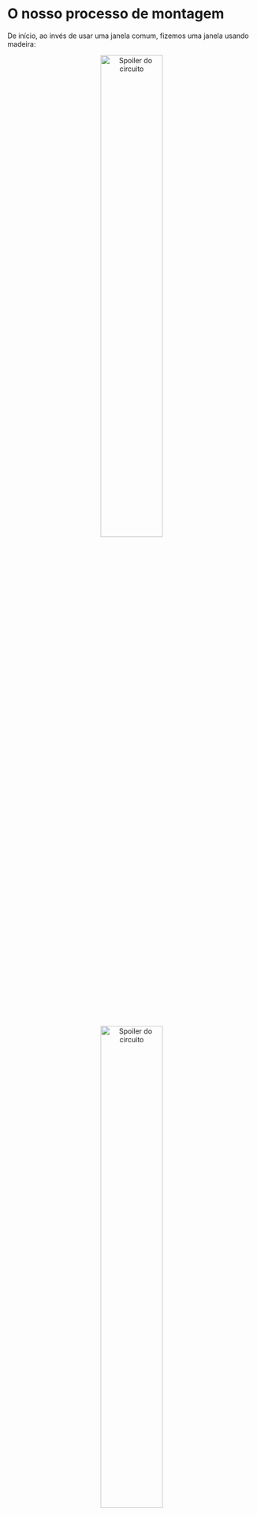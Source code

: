 # O nosso processo de montagem

De início, ao invés de usar uma janela comum, fizemos uma janela usando madeira:

<p align="center" width="100%">
  <img src="imagens/Madeira_Cortada.jpeg" height="50%" width="50%" alt="Spoiler do circuito" horizontal-align="center">
</p>

<p align="center" width="100%">
  <img src="imagens/Exemplo_de_como_ficaria_janela.jpeg" height="50%" width="50%" alt="Spoiler do circuito" horizontal-align="center">
</p>

<p align="center" width="100%">
  <img src="imagens/Montagem_completa_da_janela.jpg" height="50%" width="50%" alt="Spoiler do circuito" horizontal-align="center">
</p>


Desmontamos a leitora de CD (clique na imagem abaixo para ver o video no youtube mostrando a leitora desmontada):

[![Leitora de CD](http://img.youtube.com/vi/qOR3gVlzI5w/0.jpg)](http://www.youtube.com/watch?v=qOR3gVlzI5w)

Colocamos o fim de curso na leitora:

<p align="center" width="100%">
  <img src="imagens/fim_de_curso_leitora.jpg" height="50%" width="50%" alt="Leitora com fim de Curso" horizontal-align="center">
</p>

E conectamos fios na leitora para conectá-la ao circuito:

<p align="center" width="100%">
  <img src="imagens/08_02_Fios_na_leitora.jpg" height="50%" width="50%" alt="Spoiler do circuito" horizontal-align="center">
</p>

Para o circuito ter alimentação adaptamos um carregador de celular:

<p align="center" width="100%">
  <img src="imagens/08_02_Alimentação_5V.jpg" height="50%" width="50%" alt="Spoiler do circuito" horizontal-align="center">
</p>


Então, montamos o projeto de acordo com o esquemático:

<p align="center" width="100%">
  <img src="imagens/esquematico.jpg" height="50%" width="50%" alt="Spoiler do circuito" horizontal-align="center">
</p>


E o circuito montado na protoboard ficou:

<p align="center" width="100%">
  <img src="imagens/08_02_Inicio_montagem_protoboard.jpg" height="50%" width="50%" alt="Spoiler do circuito" horizontal-align="center">
</p>

<p align="center" width="100%">
  <img src="imagens/08_02_Inicio_montagem.jpg" height="50%" width="50%" alt="Spoiler do circuito" horizontal-align="center">
</p>


Encaixamos os fins de curso e o parafuso na leitora de CD: 

<p align="center" width="100%">
  <img src="imagens/20_02_Encaixe_dos_fim_de_curso_e_parafuso.jpg" height="50%" width="50%" alt="Spoiler do circuito" horizontal-align="center">
</p>


Porém, no meio da montagem faltaram jumpers e o circuito ficou assim:

<p align="center" width="100%">
  <img src="imagens/20_02_Zoom_(JUMPERS_ACABARAM).jpg" height="50%" width="50%" alt="Spoiler do circuito" horizontal-align="center">
</p>

<p align="center" width="100%">
  <img src="imagens/20_02_Protoboard_(JUMPERS_ACABARAM).jpg" height="50%" width="50%" alt="Spoiler do circuito" horizontal-align="center">
</p>


Aí, depois que conseguimos mais jumpers foi finalizada a montagem do circuito na protoboard:

<p align="center" width="100%">
  <img src="imagens/23_02_Montagem_98.jpg" height="50%" width="50%" alt="Spoiler do circuito" horizontal-align="center">
</p>


Por enquanto o projeto está assim, é possível ver o nosso primeiro teste clicando na imagem abaixo:

[![Primeiro teste do circuito](http://img.youtube.com/vi/uPhd9lKzm1s/0.jpg)](http://www.youtube.com/watch?v=uPhd9lKzm1s)

Como é possível ver no vídeo, não conseguimos fazer tudo funcionar do jeito que deveria, então tivemos que fazer algo para tentar resolver o problema. Primeiramente checamos o funcionamento dos componentes e das partes do código para entender o que não estava funcionando.

<p align="center" width="100%">
  <img src="imagens/testando_os_componentes.jpg" height="50%" width="50%" alt="Testando os componentes" horizontal-align="center">
</p>

Tentamos trocar os dois relés por uma alternativa mais simples usando apenas um relé do arduíno.

<p align="center" width="100%">
  <img src="imagens/mudando_o_rele.jpg" height="50%" width="50%" alt="Relé novo" horizontal-align="center">
</p>

Porém, isso não deu certo então resolvemos mudar o projeto para, ao invés de fechar a janela automaticamente, o projeto avisar quando detectasse chuva com um buzzer, e para abrir e fechar a leitora de CD foi contruído um switch. Para isso, seguimos o esquemático:

<p align="center" width="100%">
  <img src="imagens/esquematic.jpeg" height="50%" width="50%" alt="Chave inversora de corrente" horizontal-align="center">
</p>

Então o circuito ficou assim:

<p align="center" width="100%">
  <img src="imagens/protoboard_novo.jpg" height="50%" width="50%" alt="Chave inversora de corrente" horizontal-align="center">
</p>

O switch construído foi esse:

<p align="center" width="100%">
  <img src="imagens/chave_janela.jpg" height="50%" width="50%" alt="Chave inversora de corrente" horizontal-align="center">
</p>

E para melhor funcionamento, fizemos outra janela.

<p align="center" width="100%">
  <img src="imagens/nova_janela.jpg" height="50%" width="50%" alt="Spoiler do circuito" horizontal-align="center">
</p>

<p align="center" width="100%">
  <img src="imagens/colando_a_nova_janela.jpg" height="50%" width="50%" alt="Spoiler do circuito" horizontal-align="center">
</p>

<p align="center" width="100%">
  <img src="imagens/cortando_a_nova_janela.jpg" height="50%" width="50%" alt="Spoiler do circuito" horizontal-align="center">
</p>

O projeto finalizado ficou assim:

<p align="center" width="100%">
  <img src="imagens/janela_pronta.jpg" height="50%" width="50%" alt="Spoiler do circuito" horizontal-align="center">
</p>





## Para voltar para o readme clique [aqui](README.md)
